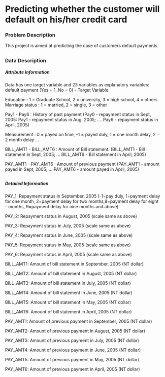 # Predicting whether the customer will default on his/her credit card


### Problem Description
This project is aimed at predicting the case of customers default payments.

##


### Data Description
##### Attribute Information
Data has one target variable and 23 variables as explanatory variables: 
default payment (Yes = 1, No = 0) - Target Variable

Education : 1 = Graduate School, 2 = university, 3 = high school, 4 = others
Marriage status : 1 = married, 2 = single, 3 = other

Pay1 - Pay6 : History of past payment (Pay0 - repayment status in Sept, 2005: Pay1 - repayment status in Aug, 2005; .... Pay6 - repayment status in April, 2005)

Measurement : 0 = payed on time, -1 = payed duly, 1 = one month delay, 2 = 2 month delay ...

BILL_AMT1 - BILL_AMT6 : Amount of Bill statement. (BILL_AMT1 - Bill statement in Sept, 2005; ... BILL_AMT6 - Bill statement in April, 2005)

PAY_AMT1 - PAY_AMT6 : Amount of previous payment (PAY_AMT1 - amount payed in Sept, 2005; ... PAY_AMT6 - amount payed in April, 2005)

##

##### Detailed Information
PAY_1: Repayment status in September, 2005 (-1=pay duly, 1=payment delay for one month, 2=payment delay for two months,8=payment delay for eight - months, 9=payment delay for nine months and above)

PAY_2: Repayment status in August, 2005 (scale same as above)

PAY_3: Repayment status in July, 2005 (scale same as above)

PAY_4: Repayment status in June, 2005 (scale same as above)

PAY_5: Repayment status in May, 2005 (scale same as above)

PAY_6: Repayment status in April, 2005 (scale same as above)

BILL_AMT1: Amount of bill statement in September, 2005 (NT dollar)

BILL_AMT2: Amount of bill statement in August, 2005 (NT dollar)

BILL_AMT3: Amount of bill statement in July, 2005 (NT dollar)

BILL_AMT4: Amount of bill statement in June, 2005 (NT dollar)

BILL_AMT5: Amount of bill statement in May, 2005 (NT dollar)

BILL_AMT6: Amount of bill statement in April, 2005 (NT dollar)

PAY_AMT1: Amount of previous payment in September, 2005 (NT dollar)

PAY_AMT2: Amount of previous payment in August, 2005 (NT dollar)

PAY_AMT3: Amount of previous payment in July, 2005 (NT dollar)

PAY_AMT4: Amount of previous payment in June, 2005 (NT dollar)

PAY_AMT5: Amount of previous payment in May, 2005 (NT dollar)

PAY_AMT6: Amount of previous payment in April, 2005 (NT dollar)
